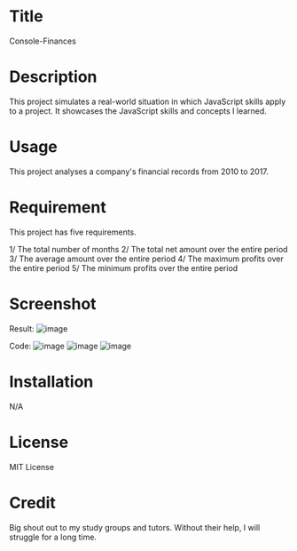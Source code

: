 # Title 

Console-Finances

# Description

This project simulates a real-world situation in which JavaScript skills apply to a project. It showcases the JavaScript skills and concepts I learned. 

# Usage

This project analyses a company's financial records from 2010 to 2017.

# Requirement

This project has five requirements.

1/ The total number of months
2/ The total net amount over the entire period
3/ The average amount over the entire period
4/ The maximum profits over the entire period
5/ The minimum profits over the entire period

# Screenshot

Result:
![image](https://user-images.githubusercontent.com/117188356/208250853-3eb31f3b-88c3-49ab-b6e8-9464f59df41e.png)

Code:
![image](https://user-images.githubusercontent.com/117188356/208250944-18d7f3a3-9295-437e-ab0e-901c3f64b8b3.png)
![image](https://user-images.githubusercontent.com/117188356/208250964-de3b526d-d32f-4322-bca3-d28a79635cea.png)
![image](https://user-images.githubusercontent.com/117188356/208250970-7ae5649a-f791-44cd-852f-47c1c01270b9.png)

# Installation

N/A

# License

MIT License

# Credit

Big shout out to my study groups and tutors. Without their help, I will struggle for a long time.
